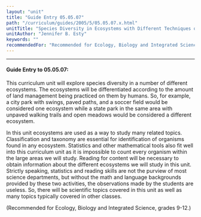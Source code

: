 ```yaml
---
layout: "unit"
title: "Guide Entry 05.05.07"
path: "/curriculum/guides/2005/5/05.05.07.x.html"
unitTitle: "Species Diversity in Ecosystems with Different Techniques of Land Management"
unitAuthor: "Jennifer B. Esty"
keywords: ""
recommendedFor: "Recommended for Ecology, Biology and Integrated Science, grades 9-12."
---
```

<body>
<hr/>
<h4>
Guide Entry to 05.05.07:
</h4>
<p>
This curriculum unit will explore species diversity in a number of different ecosystems.  The ecosystems will be differentiated according to the amount of land management being practiced on them by humans.  So, for example, a city park with swings, paved paths, and a soccer field would be considered one ecosystem while a state park in the same area with unpaved walking trails and open meadows would be considered a different ecosystem.
</p>
<p>
In this unit ecosystems are used as a way to study many related topics.  Classification and taxonomy are essential for identification of organisms found in any ecosystem.  Statistics and other mathematical tools also fit well into this curriculum unit as it is impossible to count every organism within the large areas we will study.  Reading for content will be necessary to obtain information about the different ecosystems we will study in this unit.  Strictly speaking, statistics and reading skills are not the purview of most science departments, but without the math and language backgrounds provided by these two activities, the observations made by the students are useless.  So, there will be scientific topics covered in this unit as well as many topics typically covered in other classes.
</p>
<p>
(Recommended for Ecology, Biology and Integrated Science, grades 9-12.)
</p>
</body>